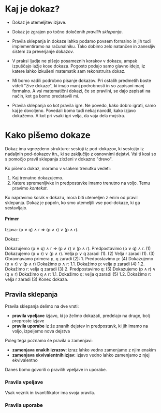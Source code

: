# Kaj je dokaz?

* Dokaz je utemeljitev izjave.

* Dokaz je zgrajen po točno določenih *pravilih sklepanja*.

* Pravila sklepanja in dokaze lahko podamo povsem formalno in jih tudi implementiramo na
  računalniku. Tako dobimo zelo natančen in zanesljiv sistem za preverjanje dokazov.

* V praksi ljudje ne pišejo posameznih korakov v dokazu, ampak izpuščajo lažje kose dokaza.
  Pogosto podajo samo glavno idejo, iz katere lahko izkušeni matematik sam rekonstruira dokaz.

* Mi bomo vadili podrobno pisanje dokazov. Pri ostalih predmetih boste videli "žive dokaze",
  ki imajo manj podrobnosti in so zapisani manj formalno. A vsi matematični dokazi, če so
  pravilni, se dajo zapisati na način, kot ga bomo predstavili mi.

* Pravila sklepanja so kot pravila igre. Ne povedo, kako dobro igrati, samo kaj je
  dovoljeno. Povedali bomo tudi nekaj navodil, kako izjavo dokažemo. A kot pri vsaki
  igri velja, da vaja dela mojstra.

# Kako pišemo dokaze

Dokaz ima vgnezdeno strukturo: sestoji iz pod-dokazov, ki sestojijo iz nadaljnih
pod-dokazov itn., ki se zaključijo z osnovnimi dejstvi. Vsi ti kosi so s pomočjo pravil
sklepanja zloženi v dokazno "drevo".

Ko pišemo dokaz, moramo v vsakem trenutku vedeti:

1. Kaj trenutno dokazujemo.
2. Katere spremenljivke in predpostavke imamo trenutno na voljo. Temu pravimo *kontekst*.

Ko napravimo korak v dokazu, mora biti utemeljen z enim od pravil sklepanja. Dokaz je
popoln, ko smo utemeljili vse pod-dokaze, ki ga sestavljajo.

#### Primer

Izjava: (p ∨ q) ∧ r ⇒ (p ∧ r) ∨ (p ∧ r).

Dokaz:

Dokazujemo (p ∨ q) ∧ r ⇒ (p ∧ r) ∨ (p ∧ r).
  Predpostavimo (p ∨ q) ∧ r.                   (1)
  Dokazujemo (p ∧ r) ∨ (p ∧ r).
     Velja p ∨ q zaradi (1).                   (2)
     Velja r zaradi (1).                       (3)
     Obravnavamo primera p, q zaradi (2):
         1. Predpostavimo p:                        (4)
             Dokazujemo (p ∧ r) ∨ (p ∧ r)
                Dokažimo p ∧ r:
                     1.1. Dokažimo p: velja p zaradi (4)
                     1.2. Dokažimo r: velja q zaradi (3)
         2. Predpostavimo q:                        (5)
             Dokazujemo (p ∧ r) ∨ (q ∧ r)
                Dokažimo q ∧ r:
                     1.1. Dokažimo q: velja q zaradi (5)
                     1.2. Dokažimo r: velja r zaradi (3)
Konec dokaza.

## Pravila sklepanja

Pravila sklepanja delimo na dve vrsti:

* **pravila vpeljave** izjavo, ki jo želimo dokazati, predelajo na druge, bolj preproste izjave
* **pravila uporabe** iz že znanih dejstev in predpostavk, ki jih imamo na voljo, izpeljemo nova dejstva

Poleg tega poznamo še pravila o zamenjavi:

* **zamenjava enakih izrazov**: izraz lahko vedno zamenjamo z njim enakim
* **zamenjava ekvivalentnih izjav**: izjavo vedno lahko zamenjamo z njej ekvivalentno

Danes bomo govorili o pravilih vpeljave in uporabe.

### Pravila vpeljave

Vsak veznik in kvantifikator ima svoja pravila.

### Pravila uporabe
